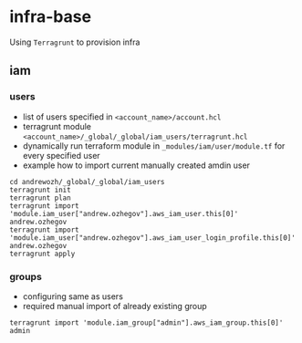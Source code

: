 # infra-base

Using `Terragrunt` to provision infra

## iam

### users

* list of users specified in `<account_name>/account.hcl`
* terragrunt module `<account_name>/_global/_global/iam_users/terragrunt.hcl`
* dynamically run terraform module in `_modules/iam/user/module.tf` for every specified user
* example how to import current manually created amdin user

```
cd andrewozh/_global/_global/iam_users
terragrunt init
terragrunt plan
terragrunt import 'module.iam_user["andrew.ozhegov"].aws_iam_user.this[0]' andrew.ozhegov
terragrunt import 'module.iam_user["andrew.ozhegov"].aws_iam_user_login_profile.this[0]' andrew.ozhegov
terragrunt apply
```

### groups

* configuring same as users
* required manual import of already existing group

```
terragrunt import 'module.iam_group["admin"].aws_iam_group.this[0]' admin
```
